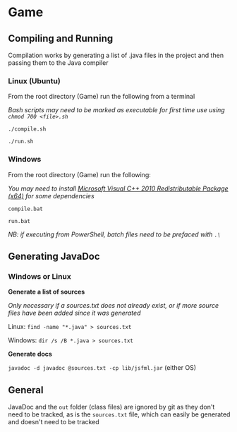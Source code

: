 # Game

## Compiling and Running

Compilation works by generating a list of .java files in the project and then passing them to the Java compiler

### Linux (Ubuntu)

From the root directory (Game) run the following from a terminal

*Bash scripts may need to be marked as executable for first time use using `chmod 700 <file>.sh`*

`./compile.sh`

`./run.sh`

### Windows

From the root directory (Game) run the following:

*You may need to install [Microsoft Visual C++ 2010 Redistributable Package (x64)](http://www.microsoft.com/en-us/download/details.aspx?id=14632) for some dependencies*

`compile.bat`

`run.bat`

*NB: if executing from PowerShell, batch files need to be prefaced with `.\`*

## Generating JavaDoc

### Windows or Linux

**Generate a list of sources**

*Only necessary if a sources.txt does not already exist, or if more source files have been added since it was generated*

Linux: `find -name "*.java" > sources.txt`

Windows: `dir /s /B *.java > sources.txt`

**Generate docs**

`javadoc -d javadoc @sources.txt -cp lib/jsfml.jar` (either OS)

## General

JavaDoc and the `out` folder (class files) are ignored by git as they don't need to be tracked, as is the `sources.txt` file, which can easily be generated and doesn't need to be tracked